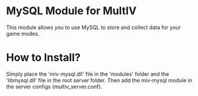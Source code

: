 MySQL Module for MultIV
=========
This module allows you to use MySQL to store and collect data for your game modes.

How to Install?
=========
Simply place the 'miv-mysql.dll' file in the 'modules' folder and the 'libmysql.dll' file in the root server folder.
Then add the miv-mysql module in the server configs (multiv_server.conf).
